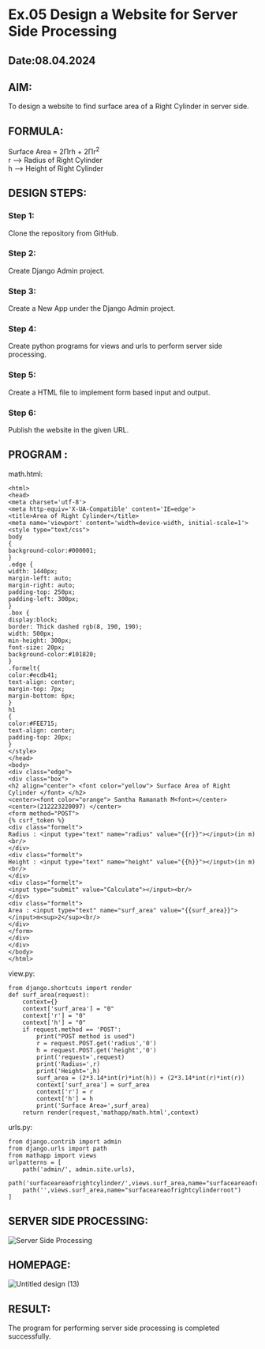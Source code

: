 # Ex.05 Design a Website for Server Side Processing
## Date:08.04.2024

## AIM:
To design a website to find surface area of a Right Cylinder in server side.

## FORMULA:
Surface Area = 2Πrh + 2Πr<sup>2</sup>
<br>r --> Radius of Right Cylinder
<br>h --> Height of Right Cylinder

## DESIGN STEPS:

### Step 1:
Clone the repository from GitHub.

### Step 2:
Create Django Admin project.

### Step 3:
Create a New App under the Django Admin project.

### Step 4:
Create python programs for views and urls to perform server side processing.

### Step 5:
Create a HTML file to implement form based input and output.

### Step 6:
Publish the website in the given URL.

## PROGRAM :
math.html:
```
<html>
<head>
<meta charset='utf-8'>
<meta http-equiv='X-UA-Compatible' content='IE=edge'>
<title>Area of Right Cylinder</title>
<meta name='viewport' content='width=device-width, initial-scale=1'>
<style type="text/css">
body 
{
background-color:#000001;
}
.edge {
width: 1440px;
margin-left: auto;
margin-right: auto;
padding-top: 250px;
padding-left: 300px;
}
.box {
display:block;
border: Thick dashed rgb(8, 190, 190);
width: 500px;
min-height: 300px;
font-size: 20px;
background-color:#101820;
}
.formelt{
color:#ecdb41;
text-align: center;
margin-top: 7px;
margin-bottom: 6px;
}
h1
{
color:#FEE715;
text-align: center;
padding-top: 20px;
}
</style>
</head>
<body>
<div class="edge">
<div class="box">
<h2 align="center"> <font color="yellow"> Surface Area of Right Cylinder </font> </h2>
<center><font color="orange"> Santha Ramanath M<font></center>
<center>(212223220097) </center>
<form method="POST">
{% csrf_token %}
<div class="formelt">
Radius : <input type="text" name="radius" value="{{r}}"></input>(in m)<br/>
</div>
<div class="formelt">
Height : <input type="text" name="height" value="{{h}}"></input>(in m)<br/>
</div>
<div class="formelt">
<input type="submit" value="Calculate"></input><br/>
</div>
<div class="formelt">
Area : <input type="text" name="surf_area" value="{{surf_area}}"></input>m<sup>2</sup><br/>
</div>
</form>
</div>
</div>
</body>
</html>
```
view.py:
```
from django.shortcuts import render
def surf_area(request):
    context={}
    context['surf_area'] = "0"
    context['r'] = "0"
    context['h'] = "0"
    if request.method == 'POST':
        print("POST method is used")
        r = request.POST.get('radius','0')
        h = request.POST.get('height','0')
        print('request=',request)
        print('Radius=',r)
        print('Height=',h)
        surf_area = (2*3.14*int(r)*int(h)) + (2*3.14*int(r)*int(r))
        context['surf_area'] = surf_area
        context['r'] = r
        context['h'] = h
        print('Surface Area=',surf_area)
    return render(request,'mathapp/math.html',context)
```
urls.py:
```
from django.contrib import admin
from django.urls import path
from mathapp import views
urlpatterns = [
    path('admin/', admin.site.urls),
    path('surfaceareaofrightcylinder/',views.surf_area,name="surfaceareaofrightcylinder"),
    path('',views.surf_area,name="surfaceareaofrightcylinderroot")
]
```
## SERVER SIDE PROCESSING:
![Server Side Processing](https://github.com/Santharamanath/MathServer/assets/149035289/26926087-7ab2-44ed-829b-4a746a8bc15d)

## HOMEPAGE:
![Untitled design (13)](https://github.com/Santharamanath/MathServer/assets/149035289/34384817-7231-435e-99f6-e2058337e3ce)


## RESULT:
The program for performing server side processing is completed successfully.
